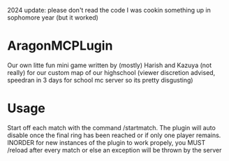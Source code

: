 2024 update: please don't read the code I was cookin something up in sophomore year (but it worked)

# AragonMCPLugin
Our own litte fun mini game written by (mostly) Harish and Kazuya (not really) for our custom map of our highschool (viewer discretion advised, speedran in 3 days for school mc server so its pretty disgusting)

# Usage
Start off each match with the command /startmatch. The plugin will auto disable once the final ring has been reached or if only one player remains. INORDER for new instances of the plugin to work propely, you MUST /reload after every match or else an exception will be thrown by the server

